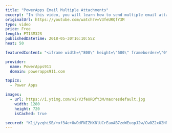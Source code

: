 ```yaml
---
title: "PowerApps Email Multiple Attachments"
excerpt: "In this video, you will learn how to send multiple email attachments with PowerApps via the Outlook connector. Turns out that if you build the collection in the format that the attachments property wants it is pretty easy to do. Check out the video for a couple of cool other concepts along the way also."
originalUrl: https://youtube.com/watch?v=V3feURQfY3M
type: video
price: Free
length: PT13M32S
publishedDateTime: 2018-05-30T16:10:55Z
heat: 50

featuredContent: "<iframe width=\"800\" height=\"500\" frameborder=\"0\" src=\"https://www.youtube.com/embed/V3feURQfY3M\" allow=\"accelerometer; autoplay; encrypted-media; gyroscope; picture-in-picture\" allowfullscreen></iframe>"

provider:
  name: PowerApps911
  domain: powerapps911.com

topics:
  - Power Apps

images:
  - url: https://i.ytimg.com/vi/V3feURQfY3M/maxresdefault.jpg
    width: 1280
    height: 720
    isCached: true

secured: "K1j/yzqhiSB/+xf34e+8wDdFNIZHX8lUCrEaoAB7zoWEuopJ2w/Cw0Z2xO2HNu1Q209Aef0SvgQWFZIONuP0PHEXyrqW7HV/1q19j2s4DEvSmC/vPCcq11qbOoARCOzIugumo458+ccDrvdfRixCbsg8GFHRbF2LA5dfOlYTT2IGR5EHO01tIYiu4VXkX611S6m+iXsFLBO7PYMixv8zFR4E9JC9JJT21YFPsPMJkgYRxdzPWObIVROcT8/xMdUnWx7Mjx58h+Bf07Wr68E9H/QpVva86F2PNOwvPbf1x6iWQhn/k917hRhclCwxldrkTilBexK5AqfWSJSmvwxb7asXUO41T9FaA1KP/RxdJDVuTKGlqmdzqt2D7SV/SUSDM28Gb0cBE8p1woTsOMuxwGgb0VYT+4eIQ+Leb2Yq7RQ=;X1TZ9kLI5Hba1Q0LTY53Yg=="
---
```


